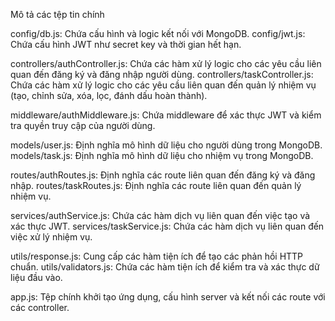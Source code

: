 <!-- Tệp hướng dẫn sử dụng ứng dụng -->
Mô tả các tệp tin chính
<!-- /config -->
config/db.js: Chứa cấu hình và logic kết nối với MongoDB.
config/jwt.js: Chứa cấu hình JWT như secret key và thời gian hết hạn.

<!-- /controllers -->
controllers/authController.js: Chứa các hàm xử lý logic cho các yêu cầu liên quan đến đăng ký và đăng nhập người dùng.
controllers/taskController.js: Chứa các hàm xử lý logic cho các yêu cầu liên quan đến quản lý nhiệm vụ (tạo, chỉnh sửa, xóa, lọc, đánh dấu hoàn thành).

middleware/authMiddleware.js: Chứa middleware để xác thực JWT và kiểm tra quyền truy cập của người dùng.

models/user.js: Định nghĩa mô hình dữ liệu cho người dùng trong MongoDB.
models/task.js: Định nghĩa mô hình dữ liệu cho nhiệm vụ trong MongoDB.

routes/authRoutes.js: Định nghĩa các route liên quan đến đăng ký và đăng nhập.
routes/taskRoutes.js: Định nghĩa các route liên quan đến quản lý nhiệm vụ.

services/authService.js: Chứa các hàm dịch vụ liên quan đến việc tạo và xác thực JWT.
services/taskService.js: Chứa các hàm dịch vụ liên quan đến việc xử lý nhiệm vụ.

utils/response.js: Cung cấp các hàm tiện ích để tạo các phản hồi HTTP chuẩn.
utils/validators.js: Chứa các hàm tiện ích để kiểm tra và xác thực dữ liệu đầu vào.

app.js: Tệp chính khởi tạo ứng dụng, cấu hình server và kết nối các route với các controller.